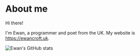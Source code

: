 # About me

Hi there!

I'm Ewan, a programmer and poet from the UK. My website is <https://ewancroft.uk>.

![Ewan's GitHub stats](https://github-readme-stats.vercel.app/api?username=ewanc26&show_icons=true&theme=dark)
